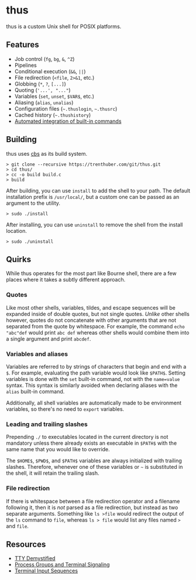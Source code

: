 # thus

thus is a custom Unix shell for POSIX platforms.

## Features

- Job control (`fg`, `bg`, `&`, `^Z`)
- Pipelines
- Conditional execution (`&&`, `||`)
- File redirection (`<file`, `2>&1`, etc.)
- Globbing (`*`, `?`, `[...]`)
- Quoting (`'...', "..."`)
- Variables (`set`, `unset`, `$VAR$`, etc.)
- Aliasing (`alias`, `unalias`)
- Configuration files (`~.thuslogin`, `~.thusrc`)
- Cached history (`~.thushistory`)
- [Automated integration of built-in commands](src/builtins/README.md)

## Building

thus uses [cbs](https://trenthuber.com/code/cbs.git/) as its build system.

```console
> git clone --recursive https://trenthuber.com/git/thus.git
> cd thus/
> cc -o build build.c
> build
```

After building, you can use `install` to add the shell to your path. The default
installation prefix is `/usr/local/`, but a custom one can be passed as an
argument to the utility.

```console
> sudo ./install
```

After installing, you can use `uninstall` to remove the shell from the install
location.

```console
> sudo ./uninstall
```

## Quirks

While thus operates for the most part like Bourne shell, there are a few places
where it takes a subtly different approach.

### Quotes

Like most other shells, variables, tildes, and escape sequences will be expanded
inside of double quotes, but not single quotes. *Unlike* other shells however,
quotes do not concatenate with other arguments that are not separated from the
quote by whitespace. For example, the command `echo "abc"def` would print
`abc def` whereas other shells would combine them into a single argument and
print `abcdef`.

### Variables and aliases

Variables are referred to by strings of characters that begin and end with a
`$`. For example, evaluating the path variable would look like `$PATH$`. Setting
variables is done with the `set` built-in command, not with the `name=value`
syntax. This syntax is similarly avoided when declaring aliases with the `alias`
built-in command.

Additionally, all shell variables are automatically made to be environment
variables, so there's no need to `export` variables.

### Leading and trailing slashes

Prepending `./` to executables located in the current directory is not mandatory
unless there already exists an executable in `$PATH$` with the same name that
you would like to override.

The `$HOME$`, `$PWD$`, and `$PATH$` variables are always initialized with
trailing slashes. Therefore, whenever one of these variables or `~` is
substituted in the shell, it will retain the trailing slash.

### File redirection

If there is whitespace between a file redirection operator and a filename
following it, then it is *not* parsed as a file redirection, but instead as two
separate arguments. Something like `ls >file` would redirect the output of the
`ls` command to `file`, whereas `ls > file` would list any files named `>` and
`file`.

## Resources

- [TTY Demystified](http://www.linusakesson.net/programming/tty/)
- [Process Groups and Terminal Signaling](
https://cs162.org/static/readings/ic221_s16_lec17.html)
- [Terminal Input Sequences](
https://en.wikipedia.org/wiki/ANSI_escape_code#Terminal_input_sequences)
